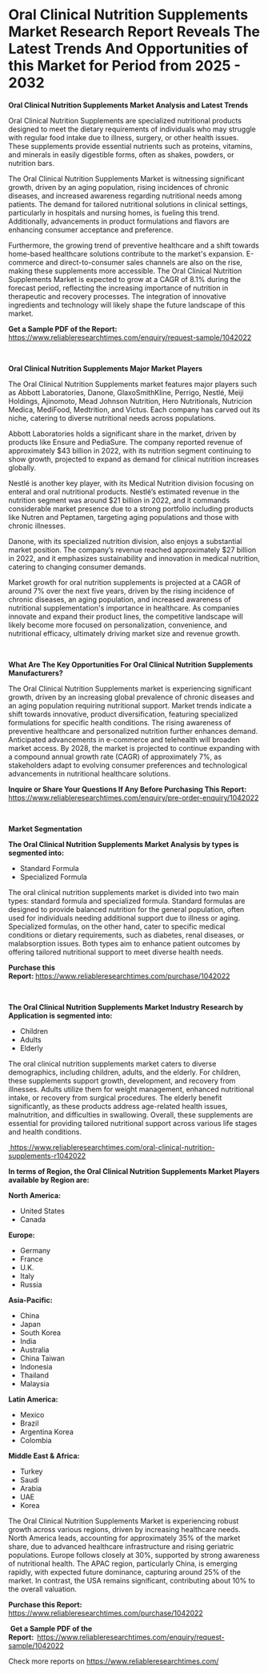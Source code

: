 <p><h1>Oral Clinical Nutrition Supplements Market Research Report Reveals The Latest Trends And Opportunities of this Market for Period from 2025 - 2032</h1></p><p><strong>Oral Clinical Nutrition Supplements Market Analysis and Latest Trends</strong></p>
<p><p>Oral Clinical Nutrition Supplements are specialized nutritional products designed to meet the dietary requirements of individuals who may struggle with regular food intake due to illness, surgery, or other health issues. These supplements provide essential nutrients such as proteins, vitamins, and minerals in easily digestible forms, often as shakes, powders, or nutrition bars. </p><p>The Oral Clinical Nutrition Supplements Market is witnessing significant growth, driven by an aging population, rising incidences of chronic diseases, and increased awareness regarding nutritional needs among patients. The demand for tailored nutritional solutions in clinical settings, particularly in hospitals and nursing homes, is fueling this trend. Additionally, advancements in product formulations and flavors are enhancing consumer acceptance and preference.</p><p>Furthermore, the growing trend of preventive healthcare and a shift towards home-based healthcare solutions contribute to the market's expansion. E-commerce and direct-to-consumer sales channels are also on the rise, making these supplements more accessible. The Oral Clinical Nutrition Supplements Market is expected to grow at a CAGR of 8.1% during the forecast period, reflecting the increasing importance of nutrition in therapeutic and recovery processes. The integration of innovative ingredients and technology will likely shape the future landscape of this market.</p></p>
<p><strong>Get a Sample PDF of the Report:&nbsp;</strong> <a href="https://www.reliableresearchtimes.com/enquiry/request-sample/1042022?utm_campaign=2609&utm_medium=2&utm_source=Github&utm_content=ia&utm_term=08032025&utm_id=oral-clinical-nutrition-supplements">https://www.reliableresearchtimes.com/enquiry/request-sample/1042022</a></p>
<p>&nbsp;</p>
<p><strong>Oral Clinical Nutrition Supplements Major Market Players</strong></p>
<p><p>The Oral Clinical Nutrition Supplements market features major players such as Abbott Laboratories, Danone, GlaxoSmithKline, Perrigo, Nestlé, Meiji Holdings, Ajinomoto, Mead Johnson Nutrition, Hero Nutritionals, Nutricion Medica, MediFood, Medtrition, and Victus. Each company has carved out its niche, catering to diverse nutritional needs across populations.</p><p>Abbott Laboratories holds a significant share in the market, driven by products like Ensure and PediaSure. The company reported revenue of approximately $43 billion in 2022, with its nutrition segment continuing to show growth, projected to expand as demand for clinical nutrition increases globally.</p><p>Nestlé is another key player, with its Medical Nutrition division focusing on enteral and oral nutritional products. Nestlé’s estimated revenue in the nutrition segment was around $21 billion in 2022, and it commands considerable market presence due to a strong portfolio including products like Nutren and Peptamen, targeting aging populations and those with chronic illnesses.</p><p>Danone, with its specialized nutrition division, also enjoys a substantial market position. The company’s revenue reached approximately $27 billion in 2022, and it emphasizes sustainability and innovation in medical nutrition, catering to changing consumer demands.</p><p>Market growth for oral nutrition supplements is projected at a CAGR of around 7% over the next five years, driven by the rising incidence of chronic diseases, an aging population, and increased awareness of nutritional supplementation's importance in healthcare. As companies innovate and expand their product lines, the competitive landscape will likely become more focused on personalization, convenience, and nutritional efficacy, ultimately driving market size and revenue growth.</p></p>
<p>&nbsp;</p>
<p><strong>What Are The Key Opportunities For Oral Clinical Nutrition Supplements Manufacturers?</strong></p>
<p><p>The Oral Clinical Nutrition Supplements market is experiencing significant growth, driven by an increasing global prevalence of chronic diseases and an aging population requiring nutritional support. Market trends indicate a shift towards innovative, product diversification, featuring specialized formulations for specific health conditions. The rising awareness of preventive healthcare and personalized nutrition further enhances demand. Anticipated advancements in e-commerce and telehealth will broaden market access. By 2028, the market is projected to continue expanding with a compound annual growth rate (CAGR) of approximately 7%, as stakeholders adapt to evolving consumer preferences and technological advancements in nutritional healthcare solutions.</p></p>
<p><strong>Inquire or Share Your Questions If Any Before Purchasing This Report:</strong> <a href="https://www.reliableresearchtimes.com/enquiry/pre-order-enquiry/1042022?utm_campaign=2609&utm_medium=2&utm_source=Github&utm_content=ia&utm_term=08032025&utm_id=oral-clinical-nutrition-supplements">https://www.reliableresearchtimes.com/enquiry/pre-order-enquiry/1042022</a></p>
<p>&nbsp;</p>
<p><strong>Market Segmentation</strong></p>
<p><strong>The Oral Clinical Nutrition Supplements Market Analysis by types is segmented into:</strong></p>
<p><ul><li>Standard Formula</li><li>Specialized Formula</li></ul></p>
<p><p>The oral clinical nutrition supplements market is divided into two main types: standard formula and specialized formula. Standard formulas are designed to provide balanced nutrition for the general population, often used for individuals needing additional support due to illness or aging. Specialized formulas, on the other hand, cater to specific medical conditions or dietary requirements, such as diabetes, renal diseases, or malabsorption issues. Both types aim to enhance patient outcomes by offering tailored nutritional support to meet diverse health needs.</p></p>
<p><strong>Purchase this Report:&nbsp;</strong><a href="https://www.reliableresearchtimes.com/purchase/1042022?utm_campaign=2609&utm_medium=2&utm_source=Github&utm_content=ia&utm_term=08032025&utm_id=oral-clinical-nutrition-supplements">https://www.reliableresearchtimes.com/purchase/1042022</a></p>
<p>&nbsp;</p>
<p><strong>The Oral Clinical Nutrition Supplements Market Industry Research by Application is segmented into:</strong></p>
<p><ul><li>Children</li><li>Adults</li><li>Elderly</li></ul></p>
<p><p>The oral clinical nutrition supplements market caters to diverse demographics, including children, adults, and the elderly. For children, these supplements support growth, development, and recovery from illnesses. Adults utilize them for weight management, enhanced nutritional intake, or recovery from surgical procedures. The elderly benefit significantly, as these products address age-related health issues, malnutrition, and difficulties in swallowing. Overall, these supplements are essential for providing tailored nutritional support across various life stages and health conditions.</p></p>
<p><a href="https://www.reliableresearchtimes.com/oral-clinical-nutrition-supplements-r1042022?utm_campaign=2609&utm_medium=2&utm_source=Github&utm_content=ia&utm_term=08032025&utm_id=oral-clinical-nutrition-supplements">&nbsp;https://www.reliableresearchtimes.com/oral-clinical-nutrition-supplements-r1042022</a></p>
<p><strong>In terms of Region, the Oral Clinical Nutrition Supplements Market Players available by Region are:</strong></p>
<p>
    <p> <strong> North America: </strong>
        <ul>
            <li>United States</li>
            <li>Canada</li>
        </ul>
        </p> 
    <p> <strong> Europe: </strong>
        <ul>
            <li>Germany</li>
            <li>France</li>
            <li>U.K.</li>
            <li>Italy</li>
            <li>Russia</li>
        </ul>
        </p> 
    <p> <strong> Asia-Pacific: </strong>
        <ul>
            <li>China</li>
            <li>Japan</li>
            <li>South Korea</li>
            <li>India</li>
            <li>Australia</li>
            <li>China Taiwan</li>
            <li>Indonesia</li>
            <li>Thailand</li>
            <li>Malaysia</li>
        </ul>
        </p> 
    <p> <strong> Latin America: </strong>
        <ul>
            <li>Mexico</li>
            <li>Brazil</li>
            <li>Argentina Korea</li>
            <li>Colombia</li>
        </ul>
        </p> 
    <p> <strong> Middle East & Africa: </strong>
        <ul>
            <li>Turkey</li>
            <li>Saudi</li>
            <li>Arabia</li>
            <li>UAE</li>
            <li>Korea</li>
        </ul>
    </p>
    </p>
<p><p>The Oral Clinical Nutrition Supplements Market is experiencing robust growth across various regions, driven by increasing healthcare needs. North America leads, accounting for approximately 35% of the market share, due to advanced healthcare infrastructure and rising geriatric populations. Europe follows closely at 30%, supported by strong awareness of nutritional health. The APAC region, particularly China, is emerging rapidly, with expected future dominance, capturing around 25% of the market. In contrast, the USA remains significant, contributing about 10% to the overall valuation.</p></p>
<p><strong>Purchase this Report: </strong><a href="https://www.reliableresearchtimes.com/purchase/1042022?utm_campaign=2609&utm_medium=2&utm_source=Github&utm_content=ia&utm_term=08032025&utm_id=oral-clinical-nutrition-supplements">https://www.reliableresearchtimes.com/purchase/1042022</a></p>
<p>&nbsp;<strong>Get a Sample PDF of the Report:&nbsp;&nbsp;</strong><a href="https://www.reliableresearchtimes.com/enquiry/request-sample/1042022?utm_campaign=2609&utm_medium=2&utm_source=Github&utm_content=ia&utm_term=08032025&utm_id=oral-clinical-nutrition-supplements">https://www.reliableresearchtimes.com/enquiry/request-sample/1042022</a></p>
<p><strong></strong></p>
<p>Check more reports on <a href="https://www.reliableresearchtimes.com/?utm_campaign=2609&utm_medium=2&utm_source=Github&utm_content=ia&utm_term=08032025&utm_id=oral-clinical-nutrition-supplements">https://www.reliableresearchtimes.com/</a></p>